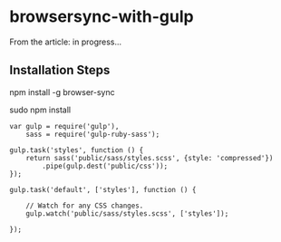 # browsersync-with-gulp
From the article: in progress...

## Installation Steps

npm install -g browser-sync

sudo npm install

    var gulp = require('gulp'),
        sass = require('gulp-ruby-sass');

    gulp.task('styles', function () {
        return sass('public/sass/styles.scss', {style: 'compressed'})
            .pipe(gulp.dest('public/css'));
    });

    gulp.task('default', ['styles'], function () {

        // Watch for any CSS changes.
        gulp.watch('public/sass/styles.scss', ['styles']);

    });

